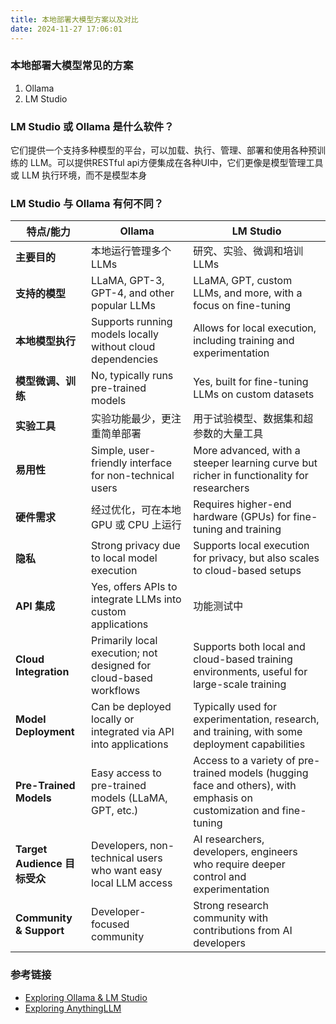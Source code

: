 ```yaml
---
title: 本地部署大模型方案以及对比
date: 2024-11-27 17:06:01
---
```


### 本地部署大模型常见的方案
 1. Ollama
 2. LM Studio

### LM Studio 或 Ollama 是什么软件？
它们提供一个支持多种模型的平台，可以加载、执行、管理、部署和使用各种预训练的 LLM。可以提供RESTful api方便集成在各种UI中，它们更像是模型管理工具或 LLM 执行环境，而不是模型本身

###  LM Studio 与 Ollama 有何不同？

<table>
  <thead>
    <tr>
      <th><strong>特点/能力</strong></th>
      <th><strong>Ollama</strong></th>
      <th><strong>LM Studio</strong></th>
    </tr>
  </thead>
  <tbody>
    <tr>
      <td><strong>主要目的</strong></td>
      <td>本地运行管理多个LLMs</td>
      <td>研究、实验、微调和培训 LLMs</td>
    </tr>
    <tr>
      <td><strong>支持的模型</strong></td>
      <td>LLaMA, GPT-3, GPT-4, and other popular LLMs</td>
      <td>LLaMA, GPT, custom LLMs, and more, with a focus on fine-tuning</td>
    </tr>
    <tr>
      <td><strong>本地模型执行</strong></td>
      <td>Supports running models locally without cloud dependencies</td>
      <td>Allows for local execution, including training and experimentation</td>
    </tr>
    <tr>
      <td><strong>模型微调、训练</strong></td>
      <td>No, typically runs pre-trained models</td>
      <td>Yes, built for fine-tuning LLMs on custom datasets</td>
    </tr>
    <tr>
      <td><strong>实验工具</strong></td>
      <td>实验功能最少，更注重简单部署</td>
      <td>用于试验模型、数据集和超参数的大量工具</td>
    </tr>
    <tr>
      <td><strong>易用性</strong></td>
      <td>Simple, user-friendly interface for non-technical users</td>
      <td>More advanced, with a steeper learning curve but richer in functionality for researchers</td>
    </tr>
    <tr>
      <td><strong>硬件需求</strong></td>
      <td>经过优化，可在本地 GPU 或 CPU 上运行</td>
      <td>Requires higher-end hardware (GPUs) for fine-tuning and training</td>
    </tr>
    <tr>
      <td><strong>隐私</strong></td>
      <td>Strong privacy due to local model execution</td>
      <td>Supports local execution for privacy, but also scales to cloud-based setups</td>
    </tr>
    <tr>
      <td><strong>API 集成</strong></td>
      <td>Yes, offers APIs to integrate LLMs into custom applications</td>
      <td>功能测试中</td>
    </tr>
    <tr>
      <td><strong>Cloud Integration</strong></td>
      <td>Primarily local execution; not designed for cloud-based workflows</td>
      <td>Supports both local and cloud-based training environments, useful for large-scale training</td>
    </tr>
    <tr>
      <td><strong>Model Deployment</strong></td>
      <td>Can be deployed locally or integrated via API into applications</td>
      <td>Typically used for experimentation, research, and training, with some deployment capabilities</td>
    </tr>
    <tr>
      <td><strong>Pre-Trained Models</strong></td>
      <td>Easy access to pre-trained models (LLaMA, GPT, etc.)</td>
      <td>Access to a variety of pre-trained models (hugging face and others), with emphasis on customization and fine-tuning</td>
    </tr>
    <tr>
      <td><strong>Target Audience 目标受众</strong></td>
      <td>Developers, non-technical users who want easy local LLM access</td>
      <td>AI researchers, developers, engineers who require deeper control and experimentation</td>
    </tr>
    <tr>
      <td><strong>Community &amp; Support</strong></td>
      <td>Developer-focused community</td>
      <td>Strong research community with contributions from AI developers</td>
    </tr>
  </tbody>
</table>

### 参考链接
- [Exploring Ollama & LM Studio](https://dasarpai.com/dsblog/exploring-ollama)
- [Exploring AnythingLLM](https://dasarpai.com/dsblog/exploring-anythingllm)

